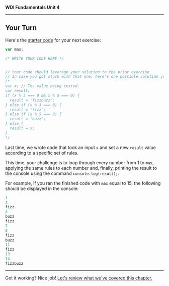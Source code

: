 **WDI Fundamentals Unit 4**

---

## Your Turn

Here's the [starter code](http://repl.it/aE0) for your next exercise:

```javascript
var max;

/* WRITE YOUR CODE HERE */


// Your code should leverage your solution to the prior exercise.
// In case you got stuck with that one, here's one possible solution you might have used.
/*
var x; // The value being tested.
var result;
if (x % 3 === 0 && x % 5 === 0) {
  result = 'fizzbuzz';
} else if (x % 3 === 0) {
  result = 'fizz';
} else if (x % 5 === 0) {
  result = 'buzz';
} else {
  result = x;
}
*/
```

Last time, we wrote code that took an input `x` and set a new `result` value according to a specific set of rules.

This time, your challenge is to loop through every number from 1 to `max`, applying the same rules to each number and, finally, printing the result to the console using the command `console.log(result);`.

For example, if you ran the finished code with `max` equal to 15, the following should be displayed in the console:

```javascript
1
2
fizz
4
buzz
fizz
7
8
fizz
buzz
11
fizz
13
14
fizzbuzz
```

---
Got it working? Nice job! [Let's review what we've covered this chapter.](08_cheatsheet.md)
